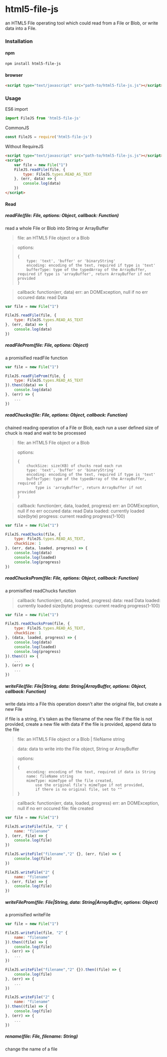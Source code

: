 # html5-file-js

an HTML5 File operating tool which could read from a File or Blob, or write data into a File.

### Installation

#### npm
```sh
npm install html5-file-js
```

#### browser
```html
<script type="text/javascript" src="path-to/html5-file-js.js"></script>
```

### Usage

ES6 import
```js
import FileJS from 'html5-file-js'
```
CommonJS
```js
const FileJS = require('html5-file-js') 
```

Without RequireJS
```html
<script type="text/javascript" src="path-to/html5-file-js.js"></script>
<script>
    var file = new File("1")
    FileJS.readFile(file, {
        type: FileJS.types.READ_AS_TEXT
    }, (err, data) => {
        console.log(data)
    })
</script>
```

#### Read

##### readFile(file: File, options: Object, callback: Function)

read a whole File or Blob into String or ArrayBuffer

> file: an HTML5 File object or a Blob

>
> options:
>```
> {
>     type: 'text', 'buffer' or 'binaryString'
>     encoding: encoding of the text, required if type is 'text'
>     bufferType: type of the typedArray of the ArrayBuffer, required if type is 'arrayBuffer', return ArrayBuffer if not provided
> }
>```

> callback: function(err, data)
>  err: an DOMException, null if no err occured
>  data: read Data
```js
var file = new File("1")

FileJS.readFile(file, {
    type: FileJS.types.READ_AS_TEXT
}, (err, data) => {
    console.log(data)
})
```

##### readFileProm(file: File, options: Object)

a promisified readFile function

```js
var file = new File("1")

FileJS.readFileProm(file, {
    type: FileJS.types.READ_AS_TEXT
}).then((data) => {
    console.log(data)
}, (err) => {
    ...
})
```

##### readChucks(file: File, options: Object, callback: Function)

chained reading operation of a File or Blob, each run a user defined size of chuck is read and wait to be processed

> file: an HTML5 File object or a Blob

> options:
>```
> {
>     chuckSize: size(KB) of chucks read each run
>     type: 'text', 'buffer' or 'binaryString'
>     encoding: encoding of the text, required if type is 'text'
>     bufferType: type of the typedArray of the ArrayBuffer, required if
>         type is 'arrayBuffer', return ArrayBuffer if not provided
> }
>```

> callback: function(err, data, loaded, progress)
>  err: an DOMException, null if no err occured
>  data: read Data
>  loaded: currently loaded size(byte)
>  progress: current reading progress(1-100)

```js
var file = new File("1")

FileJS.readChucks(file, {
    type: FileJS.types.READ_AS_TEXT,
    chuckSize: 1
}, (err, data, loaded, progress) => {
    console.log(data)
    console.log(loaded)
    console.log(progress)
})
```

##### readChucksProm(file: File, options: Object, callback: Function)

a promisified readChucks function

> callback: function(err, data, loaded, progress)
>  data: read Data
>  loaded: currently loaded size(byte)
>  progress: current reading progress(1-100)

```js
var file = new File("1")

FileJS.readChucksProm(file, {
    type: FileJS.types.READ_AS_TEXT,
    chuckSize: 1
}, (data, loaded, progress) => {
    console.log(data)
    console.log(loaded)
    console.log(progress)
}).then(() => {
    ...
}, (err) => {
    ...
})
```

##### writeFile(file: File|String, data: String|ArrayBuffer, options: Object, callback: Function)

write data into a File
this operation doesn't alter the original file, but create a new File

if file is a string, it's taken as the filename of the new file
if the file is not provided, create a new file with data
if the file is provided, append data to the file

> file: an HTML5 File object or a Blob | fileName string

> data: data to write into the File object, String or ArrayBuffer

> options:
>```
> {
>     encoding: encoding of the text, required if data is String
>     name: fileName string
>     mimeType: mimeType of the file created, 
>         use the original file's mimeType if not provided,
>         if there is no original file, set to ""
> }
>```

> callback: function(err, data, loaded, progress)
>  err: an DOMException, null if no err occured
>  file: file created

```js
var file = new File("1")

FileJS.writeFile(file, "2" {
    name: "filename"
}, (err, file) => {
    console.log(file)
})

FileJS.writeFile("filename","2" {}, (err, file) => {
    console.log(file)
})

FileJS.writeFile("2" {
    name: "filename"
}, (err, file) => {
    console.log(file)
})
```

##### writeFileProm(file: File|String, data: String|ArrayBuffer, options: Object)

a promisified writeFile

```js
var file = new File("1")

FileJS.writeFile(file, "2" {
    name: "filename"
}).then((file) => {
    console.log(file)
}, (err) => {
    ...
})

FileJS.writeFile("filename","2" {}).then((file) => {
    console.log(file)
}, (err) => {
    ...
})

FileJS.writeFile("2" {
    name: "filename"
}).then((file) => {
    console.log(file)
}, (err) => {
    ...
})
```

##### rename(file: File, filename: String)

change the name of a file